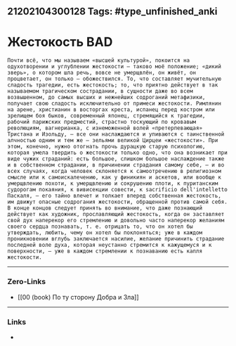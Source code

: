 21202104300128
Tags: #type_unfinished_anki
---
# Жестокость  BAD

    Почти всё, что мы называем «высшей культурой», покоится на одухотворении и углублении жестокости – таково моё положение; «дикий зверь», о котором шла речь, вовсе не умерщвлён, он живёт, он процветает, он только – обожествился. То, что составляет мучительную сладость трагедии, есть жестокость; то, что приятно действует в так называемом трагическом сострадании, в сущности даже во всем возвышенном, до самых высших и нежнейших содроганий метафизики, получает свою сладость исключительно от примеси жестокости. Римлянин на арене, христианин в восторгах креста, испанец перед костром или зрелищем боя быков, современный японец, стремящийся к трагедии, рабочий парижских предместий, страстно тоскующий по кровавым революциям, вагнерианка, с изнеможенной волей «претерпевающая» Тристана и Изольду, – все они наслаждаются и упиваются с таинственной алчностью одним и тем же – зельями великой Цирцеи «жестокости». При этом, конечно, нужно отогнать прочь дурацкую старую психологию, которая умела твердить о жестокости только одно, что она возникает при виде чужих страданий: есть большое, слишком большое наслаждение также и в собственном страдании, в причинении страдания самому себе, – и во всех случаях, когда человек склоняется к самоотречению в религиозном смысле или к самоискалечению, как у финикиян и аскетов, или вообще к умерщвлению похоти, к умерщвлению и сокрушению плоти, к пуританским судорогам покаяния, к вивисекции совести, к sacrificio dell'intelletto Паскаля, – его тайно влечет и толкает вперед собственная жестокость, им движут опасные содрогания жестокости, обращенной против самой себя. В конце концов следует принять во внимание, что даже познающий действует как художник, прославляющий жестокость, когда он заставляет свой дух наперекор его стремлению и довольно часто наперекор желаниям своего сердца познавать, т. е. отрицать то, что он хотел бы утверждать, любить, чему он хотел бы поклоняться; уже в каждом проникновении вглубь заключается насилие, желание причинить страдание последней воле духа, которая неустанно стремится к кажущемуся и к поверхности, – уже в каждом стремлении к познаванию есть капля жестокости.

---
### Zero-Links
- [[00 (book) По ту сторону Добра и Зла]]
---
### Links
-